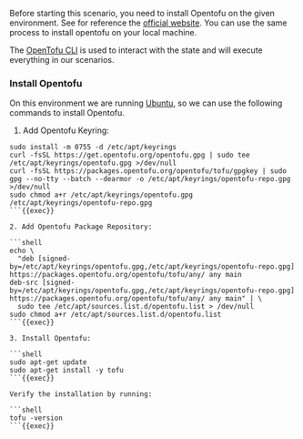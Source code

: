 Before starting this scenario, you need to install Opentofu on the given environment. See for reference the [official website](https://opentofu.org/docs/intro/install/https://opentofu.org/docs/intro/install/). You can use the same process to install opentofu on your local machine.

The [OpenTofu CLI](https://opentofu.org/docs/intro/install/https://opentofu.org/docs/intro/install/) is used to interact with the state and will execute everything in our scenarios.

### Install Opentofu

On this environment we are running [Ubuntu](https://opentofu.org/docs/intro/install/deb/), so we can use the following commands to install Opentofu.

1. Add Opentofu Keyring:
   
```shell
sudo install -m 0755 -d /etc/apt/keyrings
curl -fsSL https://get.opentofu.org/opentofu.gpg | sudo tee /etc/apt/keyrings/opentofu.gpg >/dev/null
curl -fsSL https://packages.opentofu.org/opentofu/tofu/gpgkey | sudo gpg --no-tty --batch --dearmor -o /etc/apt/keyrings/opentofu-repo.gpg >/dev/null
sudo chmod a+r /etc/apt/keyrings/opentofu.gpg /etc/apt/keyrings/opentofu-repo.gpg
```{{exec}}

2. Add Opentofu Package Repository:

```shell
echo \
  "deb [signed-by=/etc/apt/keyrings/opentofu.gpg,/etc/apt/keyrings/opentofu-repo.gpg] https://packages.opentofu.org/opentofu/tofu/any/ any main
deb-src [signed-by=/etc/apt/keyrings/opentofu.gpg,/etc/apt/keyrings/opentofu-repo.gpg] https://packages.opentofu.org/opentofu/tofu/any/ any main" | \
  sudo tee /etc/apt/sources.list.d/opentofu.list > /dev/null
sudo chmod a+r /etc/apt/sources.list.d/opentofu.list
```{{exec}}

3. Install Opentofu:

```shell
sudo apt-get update
sudo apt-get install -y tofu
```{{exec}}

Verify the installation by running:

```shell
tofu -version
```{{exec}}

